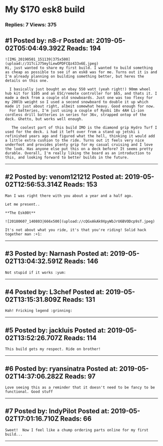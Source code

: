 # My $170 esk8 build

### Replies: 7 Views: 375

## \#1 Posted by: n8-r Posted at: 2019-05-02T05:04:49.392Z Reads: 194

```
![IMG_20190501_151139|375x500](upload://31TciJ75mylLewOPDFCQz433x6E.jpeg)
Hi, just wanted to share my first build. I wanted to build something as cheap as possible to see if an esk8 was for me. Turns out it is and I'm already planning on building something better, but heres the details on this one.

  I basically just bought an ebay 550 watt (yeah right!) 90mm wheel hub kit for $105 and an ESC/remote controller for $65, and thats it. I made a deck from a couple old snowboards. Just one was too flexy for my 200lb weight so I used a second snowboard to double it up which made it just about right, albeit somewhat heavy. Good enough for now.
  For batteries, I'm just using a couple of Ryobi 18v 4AH Li-ion cordless drill batteries in series for 36v, strapped ontop of the deck. Ghetto, but works well enough. 
 
   The coolest part of this build IMO is the diamond grip Hydro Turf I used for the deck. i had it left over from a stand up jetski i refinished years ago and figured what the hell, thinking it would add a little extra cushion to the ride. Turns out it feels very nice underfoot and provides plenty grip for my casual cruising and I love the look. Has anyone else put this on a deck before? It seems pretty durable. Overall, I'm really liking the board as an introduction to this, and looking forward to better builds in the future.
```

---
## \#2 Posted by: venom121212 Posted at: 2019-05-02T12:56:53.314Z Reads: 153

```
Man I was right there with you about a year and a half ago. 

Let me present..

**The Esk00t**

![20180607_140803|666x500](upload://cQGxAkAk9XpyWbJrU6BVODcp9sT.jpeg)

It's not about what you ride, it's that you're riding! Solid hack together man :+1:
```

---
## \#3 Posted by: Narnash Posted at: 2019-05-02T13:04:32.591Z Reads: 146

```
Not stupid if it works :yum:
```

---
## \#4 Posted by: L3chef Posted at: 2019-05-02T13:15:31.809Z Reads: 131

```
Hah! Fricking legend :grinning:
```

---
## \#5 Posted by: jackluis Posted at: 2019-05-02T13:52:26.707Z Reads: 114

```
This build gets my respect. Ride on brother!
```

---
## \#6 Posted by: ryansinatra Posted at: 2019-05-02T14:37:06.282Z Reads: 97

```
Love seeing this as a reminder that it doesn't need to be fancy to be functional. Good stuff
```

---
## \#7 Posted by: IndyPilot Posted at: 2019-05-02T17:01:16.710Z Reads: 66

```
Sweet!  Now I feel like a chump ordering parts online for my first build...
```

---

